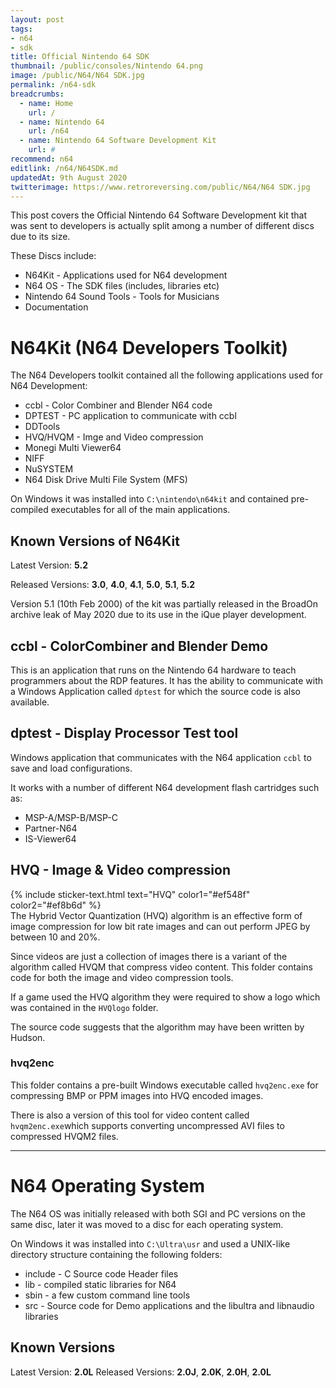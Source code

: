 ```yaml
---
layout: post
tags: 
- n64
- sdk
title: Official Nintendo 64 SDK
thumbnail: /public/consoles/Nintendo 64.png
image: /public/N64/N64 SDK.jpg
permalink: /n64-sdk
breadcrumbs:
  - name: Home
    url: /
  - name: Nintendo 64
    url: /n64
  - name: Nintendo 64 Software Development Kit
    url: #
recommend: n64
editlink: /n64/N64SDK.md
updatedAt: 9th August 2020
twitterimage: https://www.retroreversing.com/public/N64/N64 SDK.jpg
---
```

This post covers the Official Nintendo 64 Software Development kit that was sent to developers is actually split among a number of different discs due to its size.

These Discs include:
* N64Kit - Applications used for N64 development
* N64 OS - The SDK files (includes, libraries etc)
* Nintendo 64 Sound Tools - Tools for Musicians
* Documentation

# N64Kit (N64 Developers Toolkit)
The N64 Developers toolkit contained all the following applications used for N64 Development:
* ccbl - Color Combiner and Blender N64 code
* DPTEST  - PC application to communicate with ccbl
* DDTools
* HVQ/HVQM - Imge and Video compression
* Monegi Multi Viewer64
* NIFF
* NuSYSTEM
* N64 Disk Drive Multi File System (MFS)

On Windows it was installed into `C:\nintendo\n64kit` and contained pre-compiled executables for all of the main applications.

## Known Versions of N64Kit
Latest Version: **5.2**

Released Versions: **3.0**, **4.0**, **4.1**, **5.0**, **5.1**, **5.2**

Version 5.1 (10th Feb 2000) of the kit was partially released in the BroadOn archive leak of May 2020 due to its use in the iQue player development.

## ccbl - ColorCombiner and Blender Demo
This is an application that runs on the Nintendo 64 hardware to teach programmers about the RDP features. It has the ability to communicate with a Windows Application called `dptest` for which the source code is also available.

## dptest - Display Processor Test tool
Windows application that communicates with the N64 application `ccbl` to save and load configurations.

It works with a number of different N64 development flash cartridges such as:
* MSP-A/MSP-B/MSP-C
* Partner-N64
* IS-Viewer64

<div class="rr-changelog-category">
  <div class="rr-version-gen" version="Files" date="Files in the dptest folder" ></div>
    <ul class="rr-changelog-more">
      <div class="rr-info-gen" badge="dptest.exe" desc="Main application for communicating from PC to N64"></div>
      <div class="rr-info-gen" badge="TargetN64.dll" desc="DLL for communication between flash cartridge and the PC "></div>
 <div class="rr-info-gen" badge="KMCCtrl.dll" desc="DLL for communication through the KMC Partner N64 flash cartirdge" ></div>
 <div class="rr-info-gen" badge="dptest.n64" desc="Compiled N64 rom of CCBL that communicated with dptest" ></div>
    </ul>
</div>

## HVQ - Image & Video compression
<section class="postSection">
  {% include sticker-text.html text="HVQ" color1="#ef548f" color2="#ef8b6d"  %}

 <div markdown="1">
  The Hybrid Vector Quantization (HVQ) algorithm is an effective form of image compression for low bit rate images and can out perform JPEG by between 10 and 20%.

  Since videos are just a collection of images there is a variant of the algorithm called HVQM that compress video content. This folder contains code for both the image and video compression tools.

  If a game used the HVQ algorithm they were required to show a logo which was contained in the `HVQlogo` folder.

  The source code suggests that the algorithm may have been written by Hudson.
 </div>
</section> 


### hvq2enc
This folder contains a pre-built Windows executable called `hvq2enc.exe` for compressing BMP or PPM images into HVQ encoded images.

There is also a version of this tool for video content called `hvqm2enc.exe`which supports converting uncompressed AVI files to compressed HVQM2 files.

---
# N64 Operating System
The N64 OS was initially released with both SGI and PC versions on the same disc, later it was moved to a disc for each operating system.

On Windows it was installed into `C:\Ultra\usr` and used a UNIX-like directory structure containing the following folders:
* include - C Source code Header files
* lib - compiled static libraries for N64
* sbin - a few custom command line tools
* src - Source code for Demo applications and the libultra and libnaudio libraries

## Known Versions
Latest Version: **2.0L**
Released Versions: **2.0J**, **2.0K**, **2.0H**, **2.0L**
